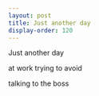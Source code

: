 ```yaml
---
layout: post
title: Just another day
display-order: 120
---
```


Just another day

at work trying to avoid

talking to the boss
